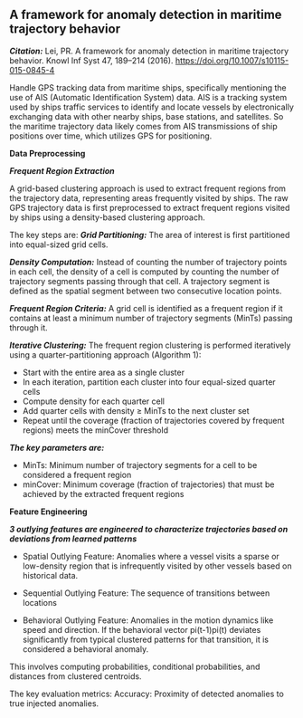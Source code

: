 ## A framework for anomaly detection in maritime trajectory behavior

***Citation:*** 
Lei, PR. A framework for anomaly detection in maritime trajectory behavior. Knowl Inf Syst 47, 189–214 (2016). https://doi.org/10.1007/s10115-015-0845-4

Handle GPS tracking data from maritime ships, specifically mentioning the use of AIS (Automatic Identification System) data.
AIS is a tracking system used by ships traffic services to identify and locate vessels by electronically exchanging data with other nearby ships, base stations, and satellites. So the maritime trajectory data likely comes from AIS transmissions of ship positions over time, which utilizes GPS for positioning.

**Data Preprocessing**

***Frequent Region Extraction***

A grid-based clustering approach is used to extract frequent regions from the trajectory data, representing areas frequently visited by ships. 
The raw GPS trajectory data is first preprocessed to extract frequent regions visited by ships using a density-based clustering approach.

The key steps are:
***Grid Partitioning:***
The area of interest is first partitioned into equal-sized grid cells.

***Density Computation:***
Instead of counting the number of trajectory points in each cell, the density of a cell is computed by counting the number of trajectory segments passing through that cell. 
A trajectory segment is defined as the spatial segment between two consecutive location points.

***Frequent Region Criteria:***
A grid cell is identified as a frequent region if it contains at least a minimum number of trajectory segments (MinTs) passing through it.

***Iterative Clustering:***
The frequent region clustering is performed iteratively using a quarter-partitioning approach (Algorithm 1):
- Start with the entire area as a single cluster
- In each iteration, partition each cluster into four equal-sized quarter cells
- Compute density for each quarter cell
- Add quarter cells with density ≥ MinTs to the next cluster set
- Repeat until the coverage (fraction of trajectories covered by frequent regions) meets the minCover threshold

***The key parameters are:***

- MinTs: Minimum number of trajectory segments for a cell to be considered a frequent region
- minCover: Minimum coverage (fraction of trajectories) that must be achieved by the extracted frequent regions

**Feature Engineering**

***3 outlying features are engineered to characterize trajectories based on deviations from learned patterns***

- Spatial Outlying Feature: 
  Anomalies where a vessel visits a sparse or low-density region that is infrequently visited by other vessels based on historical data.

- Sequential Outlying Feature:
  The sequence of transitions between locations

- Behavioral Outlying Feature: 
  Anomalies in the motion dynamics like speed and direction. If the behavioral vector pi(t-1)pi(t) deviates significantly from typical clustered patterns for that transition, it is       considered a behavioral anomaly.

This involves computing probabilities, conditional probabilities, and distances from clustered centroids. 

The key evaluation metrics: 
Accuracy: Proximity of detected anomalies to true injected anomalies.

